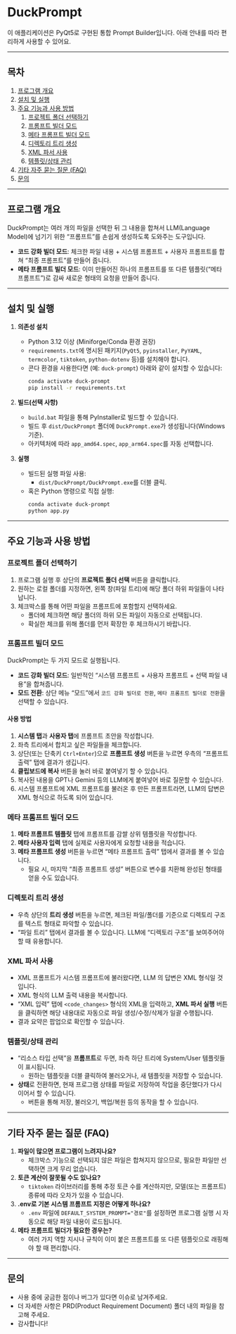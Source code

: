
# DuckPrompt

이 애플리케이션은 PyQt5로 구현된 통합 Prompt Builder입니다. 아래 안내를 따라 편리하게 사용할 수 있어요.

---

## 목차
1. [프로그램 개요](#프로그램-개요)
2. [설치 및 실행](#설치-및-실행)
3. [주요 기능과 사용 방법](#주요-기능과-사용-방법)
   1. [프로젝트 폴더 선택하기](#프로젝트-폴더-선택하기)
   2. [프롬프트 빌더 모드](#프롬프트-빌더-모드)
   3. [메타 프롬프트 빌더 모드](#메타-프롬프트-빌더-모드)
   4. [디렉토리 트리 생성](#디렉토리-트리-생성)
   5. [XML 파서 사용](#xml-파서-사용)
   6. [템플릿/상태 관리](#템플릿상태-관리)
4. [기타 자주 묻는 질문 (FAQ)](#기타-자주-묻는-질문-faq)
5. [문의](#문의)

---

## 프로그램 개요

DuckPrompt는 여러 개의 파일을 선택한 뒤 그 내용을 합쳐서 LLM(Language Model)에 넘기기 위한 “프롬프트”를 손쉽게 생성하도록 도와주는 도구입니다.  
- **코드 강화 빌더 모드**: 체크한 파일 내용 + 시스템 프롬프트 + 사용자 프롬프트를 합쳐 “최종 프롬프트”를 만들어 줍니다.  
- **메타 프롬프트 빌더 모드**: 이미 만들어진 하나의 프롬프트를 또 다른 템플릿(“메타 프롬프트”)로 감싸 새로운 형태의 요청을 만들어 줍니다.

---

## 설치 및 실행

1. **의존성 설치**  
   - Python 3.12 이상 (Miniforge/Conda 환경 권장)
   - `requirements.txt`에 명시된 패키지(`PyQt5`, `pyinstaller`, `PyYAML`, `termcolor`, `tiktoken`, `python-dotenv` 등)를 설치해야 합니다.
   - 콘다 환경을 사용한다면 (예: `duck-prompt`) 아래와 같이 설치할 수 있습니다:
     ```bash
     conda activate duck-prompt
     pip install -r requirements.txt
     ```

2. **빌드(선택 사항)**  
   - `build.bat` 파일을 통해 PyInstaller로 빌드할 수 있습니다.
   - 빌드 후 `dist/DuckPrompt` 폴더에 `DuckPrompt.exe`가 생성됩니다(Windows 기준).
   - 아키텍처에 따라 `app_amd64.spec`, `app_arm64.spec`를 자동 선택합니다.

3. **실행**  
   - 빌드된 실행 파일 사용:  
     - `dist/DuckPrompt/DuckPrompt.exe`를 더블 클릭.
   - 혹은 Python 명령으로 직접 실행:
     ```bash
     conda activate duck-prompt
     python app.py
     ```

---

## 주요 기능과 사용 방법

### 프로젝트 폴더 선택하기
1. 프로그램 실행 후 상단의 **프로젝트 폴더 선택** 버튼을 클릭합니다.
2. 원하는 로컬 폴더를 지정하면, 왼쪽 창(파일 트리)에 해당 폴더 하위 파일들이 나타납니다.
3. 체크박스를 통해 어떤 파일을 프롬프트에 포함할지 선택하세요.  
   - 폴더에 체크하면 해당 폴더의 하위 모든 파일이 자동으로 선택됩니다.
   - 확실한 체크를 위해 폴더를 먼저 확장한 후 체크하시기 바랍니다.

### 프롬프트 빌더 모드
DuckPrompt는 두 가지 모드로 실행됩니다.  
- **코드 강화 빌더 모드**: 일반적인 “시스템 프롬프트 + 사용자 프롬프트 + 선택 파일 내용”을 합쳐줍니다.
- **모드 전환**: 상단 메뉴 “모드”에서 `코드 강화 빌더로 전환`, `메타 프롬프트 빌더로 전환`을 선택할 수 있습니다.

#### 사용 방법
1. **시스템 탭**과 **사용자 탭**에 프롬프트 초안을 작성합니다.
2. 좌측 트리에서 합치고 싶은 파일들을 체크합니다.
3. 상단(또는 단축키 `Ctrl+Enter`)으로 **프롬프트 생성** 버튼을 누르면 우측의 “프롬프트 출력” 탭에 결과가 생깁니다.
4. **클립보드에 복사** 버튼을 눌러 바로 붙여넣기 할 수 있습니다.
5. 복사된 내용을 GPT나 Gemini 등의 LLM에게 붙여넣어 바로 질문할 수 있습니다.
6. 시스템 프롬프트에 XML 프롬프트를 불러온 후 만든 프롬프트라면, LLM의 답변은 XML 형식으로 하도록 되어 있습니다.

### 메타 프롬프트 빌더 모드
1. **메타 프롬프트 템플릿** 탭에 프롬프트를 감쌀 상위 템플릿을 작성합니다.
2. **메타 사용자 입력** 탭에 실제로 사용자에게 요청할 내용을 적습니다.
3. **메타 프롬프트 생성** 버튼을 누르면 “메타 프롬프트 출력” 탭에서 결과를 볼 수 있습니다.
   - 필요 시, 마지막 “최종 프롬프트 생성” 버튼으로 변수를 치환해 완성된 형태를 얻을 수도 있습니다.

### 디렉토리 트리 생성
- 우측 상단의 **트리 생성** 버튼을 누르면, 체크된 파일/폴더를 기준으로 디렉토리 구조를 텍스트 형태로 파악할 수 있습니다.
- “파일 트리” 탭에서 결과를 볼 수 있습니다. LLM에 “디렉토리 구조”를 보여주어야 할 때 유용합니다.

### XML 파서 사용
- XML 프롬프트가 시스템 프롬프트에 불러왔다면, LLM 의 답변은 XML 형식일 것 입니다.
- XML 형식의 LLM 출력 내용을 복사합니다.
- “XML 입력” 탭에 `<code_changes>` 형식의 XML을 입력하고, **XML 파서 실행** 버튼을 클릭하면 해당 내용대로 자동으로 파일 생성/수정/삭제가 일괄 수행됩니다.
- 결과 요약은 팝업으로 확인할 수 있습니다.

### 템플릿/상태 관리
- “리소스 타입 선택”을 **프롬프트**로 두면, 좌측 하단 트리에 System/User 템플릿들이 표시됩니다.
  - 원하는 템플릿을 더블 클릭하여 불러오거나, 새 템플릿을 저장할 수 있습니다.
- **상태**로 전환하면, 현재 프로그램 상태를 파일로 저장하여 작업을 중단했다가 다시 이어서 할 수 있습니다.
  - 버튼을 통해 저장, 불러오기, 백업/복원 등의 동작을 할 수 있습니다.

---

## 기타 자주 묻는 질문 (FAQ)

1. **파일이 많으면 프로그램이 느려지나요?**  
   - 체크박스 기능으로 선택되지 않은 파일은 합쳐지지 않으므로, 필요한 파일만 선택하면 크게 무리 없습니다.
2. **토큰 계산이 잘못될 수도 있나요?**  
   - `tiktoken` 라이브러리를 통해 추정 토큰 수를 계산하지만, 모델(또는 프롬프트) 종류에 따라 오차가 있을 수 있습니다.
3. **.env로 기본 시스템 프롬프트 지정은 어떻게 하나요?**  
   - `.env` 파일에 `DEFAULT_SYSTEM_PROMPT="경로"`를 설정하면 프로그램 실행 시 자동으로 해당 파일 내용이 로드됩니다.
4. **메타 프롬프트 빌더가 필요한 경우는?**  
   - 여러 가지 역할 지시나 규칙이 이미 붙은 프롬프트를 또 다른 템플릿으로 래핑해야 할 때 편리합니다.

---

## 문의

- 사용 중에 궁금한 점이나 버그가 있다면 이슈로 남겨주세요.
- 더 자세한 사항은 PRD(Product Requirement Document) 폴더 내의 파일을 참고해 주세요.
- 감사합니다!
